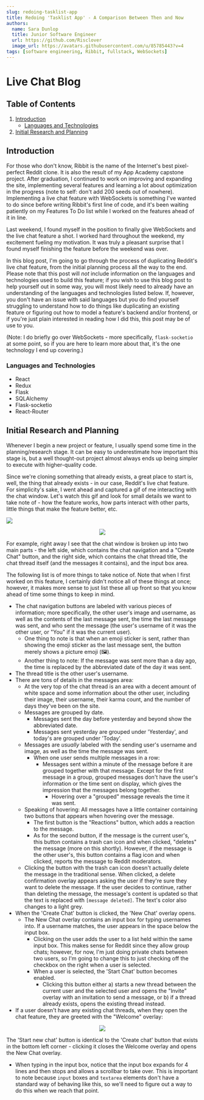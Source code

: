 ```yaml
---
slug: redoing-tasklist-app
title: Redoing 'Tasklist App' - A Comparison Between Then and Now
authors:
  name: Sara Dunlop
  title: Junior Software Engineer
  url: https://github.com/Risclover
  image_url: https://avatars.githubusercontent.com/u/85785443?v=4
tags: [software engineering, Ribbit, fullstack, WebSockets]
---
```


# Live Chat Blog

## Table of Contents

1. [Introduction](#introduction)
   - [Languages and Technologies](#languages-and-technologies)
2. [Initial Research and Planning](#initial-research-and-planning)

## Introduction

For those who don't know, Ribbit is the name of the Internet's best pixel-perfect Reddit clone. It is also the result of my App Academy capstone project. After graduation, I continued to work on improving and expanding the site, implementing several features and learning a lot about optimization in the progress (note to self: don't add 200 seeds out of nowhere). Implementing a live chat feature with WebSockets is something I've wanted to do since before writing Ribbit's first line of code, and it's been waiting patiently on my Features To Do list while I worked on the features ahead of it in line.

Last weekend, I found myself in the position to finally give WebSockets and the live chat feature a shot. I worked hard throughout the weekend, my excitement fueling my motivation. It was truly a pleasant surprise that I found myself finishing the feature before the weekend was over.

In this blog post, I'm going to go through the process of duplicating Reddit's live chat feature, from the initial planning process all the way to the end. Please note that this post will _not_ include information on the languages and technologies used to build this feature; if you wish to use this blog post to help yourself out in some way, you will most likely need to already have an understanding of the languages and technologies listed below. If, however, you don't have an issue with said languages but you do find yourself struggling to understand how to do things like duplicating an existing feature or figuring out how to model a feature's backend and/or frontend, or if you're just plain interested in reading how I did this, this post may be of use to you.

(Note: I do briefly go over WebSockets - more specifically, `flask-socketio` at some point, so if you are here to learn more about that, it's the one technology I end up covering.)

### Languages and Technologies

- React
- Redux
- Flask
- SQLAlchemy
- Flask-socketio
- React-Router

## Initial Research and Planning

Whenever I begin a new project or feature, I usually spend some time in the planning/research stage. It can be easy to underestimate how important this stage is, but a well thought-out project almost always ends up being simpler to execute with higher-quality code.

Since we're cloning something that already exists, a great place to start is, well, the thing that already exists - in our case, Reddit's live chat feature. For simplicity's sake, I went ahead and captured a gif of me interacting with the chat window. Let's watch this gif and look for small details we want to take note of - how the feature works, how parts interact with other parts, little things that make the feature better, etc.

![](../6ek5EavVy4.gif)
<p align="center"><img src="../6ek5EavVy4.gif" /></p>

For example, right away I see that the chat window is broken up into two main parts - the left side, which contains the chat navigation and a "Create Chat" button, and the right side, which contains the chat thread title, the chat thread itself (and the messages it contains), and the input box area.

The following list is of more things to take notice of. Note that when I first worked on this feature, I certainly didn't notice all of these things at once; however, it makes more sense to just list these all up front so that you know ahead of time some things to keep in mind.

- The chat navigation buttons are labeled with various pieces of information; more specifically, the other user's image and username, as well as the contents of the last message sent, the time the last message was sent, and who sent the message (the user's username of it was the other user, or "You" if it was the current user).
  - One thing to note is that when an emoji sticker is sent, rather than showing the emoji sticker as the last message sent, the button merely shows a picture emoji (🖼️).
  - Another thing to note: If the message was sent more than a day ago, the time is replaced by the abbreviated date of the day it was sent.
- The thread title is the other user's username.
- There are tons of details in the messages area:
  - At the very top of the chat thread is an area with a decent amount of white space and some information about the other user, including their image, their username, their karma count, and the number of days they've been on the site.
  - Messages are grouped by date.
    - Messages sent the day before yesterday and beyond show the abbreviated date.
    - Messages sent yesterday are grouped under 'Yesterday', and today's are grouped under 'Today'.
  - Messages are _usually_ labeled with the sending user's username and image, as well as the time the message was sent.
    - When one user sends multiple messages in a row:
      - Messages sent within a minute of the message before it are grouped together with that message. Except for the first message in a group, grouped messages don't have the user's information or the time sent on display, which gives the impression that the messages belong together.
        - Hovering over a "grouped" message reveals the time it was sent.
  - Speaking of hovering: All messages have a little container containing two buttons that appears when hovering over the message.
    - The first button is the "Reactions" button, which adds a reaction to the message.
    - As for the second button, if the message is the current user's, this button contains a trash can icon and when clicked, "deletes" the message (more on this shortly). However, if the message is the other user's, this button contains a flag icon and when clicked, reports the message to Reddit moderators.
  - Clicking the button with the trash can icon doesn't actually delete the message in the traditional sense. When clicked, a delete confirmation overlay appears asking the user if they're sure they want to delete the message. If the user decides to continue, rather than deleting the message, the message's content is updated so that the text is replaced with `[message deleted]`. The text's color also changes to a light grey.
- When the 'Create Chat' button is clicked, the 'New Chat' overlay opens.
  - The New Chat overlay contains an input box for typing usernames into. If a username matches, the user appears in the space below the input box.
    - Clicking on the user adds the user to a list held within the same input box. This makes sense for Reddit since they allow group chats; however, for now, I'm just doing private chats between two users, so I'm going to change this to just checking off the checkbox on the right when a user is selected.
    - When a user is selected, the 'Start Chat' button becomes enabled.
      - Clicking this button either
        a) starts a new thread between the current user and the selected user and opens the "Invite" overlay with an invitation to send a message, or
        b) if a thread already exists, opens the existing thread instead.
- If a user doesn't have any existing chat threads, when they open the chat feature, they are greeted with the "Welcome" overlay:

<p align="center"><img src="../welcome-overlay.png" />

The 'Start new chat' button is identical to the 'Create chat' button that exists in the bottom left corner - clicking it closes the Welcome overlay and opens the New Chat overlay.
- When typing in the input box, notice that the input box expands for 4 lines and then stops and allows a scrollbar to take over. This is important to note because `input` boxes and `textarea` elements don't have a standard way of behaving like this, so we'll need to figure out a way to do this when we reach that point.

